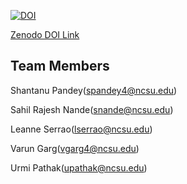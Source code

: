 <a href="https://doi.org/10.5281/zenodo.5534872"><img src="https://zenodo.org/badge/DOI/10.5281/zenodo.5534872.svg" alt="DOI"></a>

<a href="https://zenodo.org/record/5534872#.YVYLNZrMJPY">Zenodo DOI Link</a>
 ## Team Members

Shantanu Pandey(spandey4@ncsu.edu)

Sahil Rajesh Nande(snande@ncsu.edu)

Leanne Serrao(lserrao@ncsu.edu)

Varun Garg(vgarg4@ncsu.edu)

Urmi Pathak(upathak@ncsu.edu)
